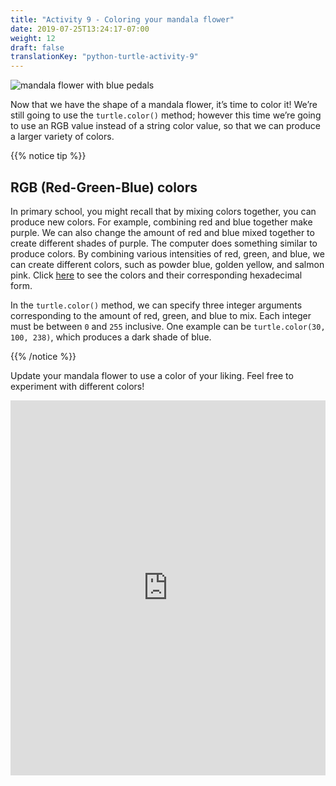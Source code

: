 ```yaml
---
title: "Activity 9 - Coloring your mandala flower"
date: 2019-07-25T13:24:17-07:00
weight: 12
draft: false
translationKey: "python-turtle-activity-9"
---
```


![mandala flower with blue pedals](https://paper-attachments.dropbox.com/s_F078714AB8FA59FD292476DB5E3304D54CD817148B6A8087A90D63D6C59A7C0D_1563989987816_mandala+one+color.PNG)

Now that we have the shape of a mandala flower, it’s time to color it! We’re still going to use the `turtle.color()` method; however this time we’re going to use an RGB value instead of a string color value, so that we can produce a larger variety of colors.

{{% notice tip %}}

## RGB (Red-Green-Blue) colors

In primary school, you might recall that by mixing colors together, you can produce new colors. For example, combining red and blue together make purple. We can also change the amount of red and blue mixed together to create different shades of purple. The computer does something similar to produce colors. By combining various intensities of red, green, and blue, we can create different colors, such as powder blue, golden yellow, and salmon pink. Click [here](https://htmlcolorcodes.com/color-names/) to see the colors and their corresponding hexadecimal form.

In the `turtle.color()` method, we can specify three integer arguments corresponding to the amount of red, green, and blue to mix. Each integer must be between `0` and `255` inclusive. One example can be `turtle.color(30, 100, 238)`, which produces a dark shade of blue.

{{% /notice %}}

Update your mandala flower to use a color of your liking. Feel free to experiment with different colors!

<iframe height="600px" width="100%" src="https://repl.it/@nuevofoundation/PythonWithTurtleActivity9?lite=true" scrolling="no" frameborder="no" allowtransparency="true" allowfullscreen="true" sandbox="allow-forms allow-pointer-lock allow-popups allow-same-origin allow-scripts allow-modals"></iframe>
